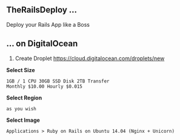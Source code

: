 ## TheRailsDeploy ...

Deploy your Rails App like a Boss

## ... on DigitalOcean

1. Create Droplet https://cloud.digitalocean.com/droplets/new

**Select Size**

```
1GB / 1 CPU 30GB SSD Disk 2TB Transfer
Monthly $10.00 Hourly $0.015 
```

**Select Region**

```
as you wish
```

**Select Image**

```
Applications > Ruby on Rails on Ubuntu 14.04 (Nginx + Unicorn)
```

